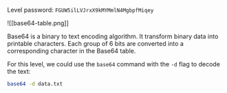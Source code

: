 Level password: `FGUW5ilLVJrxX9kMYMmlN4MgbpfMiqey`

![[base64-table.png]]

Base64 is a binary to text encoding algorithm. It transform binary data into printable characters. Each group of 6 bits are converted into a corresponding character in the Base64 table.

For this level, we could use the `base64` command with the `-d` flag to decode the text:

```sh
base64 -d data.txt
```